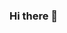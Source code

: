 ### Hi there 👋

<!--
**rdelosrios/rdelosrios** is a ✨ _special_ ✨ repository because its `README.md` (this file) appears on your GitHub profile.

Here are some ideas to get you started:

- 🔭 I’m currently working on computer engineering
- 🌱 I’m currently learning video editing
- 👯 I’m looking to collaborate on music production
- 🤔 I’m looking for help with finding a job
- 💬 Ask me about music
- 📫 How to reach me: rdelosrios@ucsd.edu
- 😄 Pronouns: he/him
- ⚡ Fun fact: I have six fingers
-->
